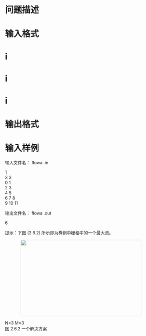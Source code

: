

# 问题描述



# 输入格式



# i



# i



# i



# 输出格式



# 输入样例


<p>
输入文件名： flowa .in
</p>
<p>
1<br/>
3 3<br/>
0 1<br/>
2 3<br/>
4 5<br/>
6 7 8<br/>
9 10 11
</p>
<p>
输出文件名： flowa .out
</p>
<p>
6
</p>
<p>
提示：下图 (2.6.2) 所示即为样例中栅格中的一个最大流。
</p>
<p style="text-align:center;">
<img src="/cogs/images/upload/image/20120406/20120406192128_31511.jpg" alt="" height="252" width="400"/> 
</p>
<p>
N=3 M=3<br/>
图 2.6.2 一个解决方案
</p>
